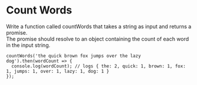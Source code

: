 # Count Words
Write a function called countWords that takes a string as input and returns a promise.   
The promise should resolve to an object containing the count of each word in the input string.  

```
countWords('the quick brown fox jumps over the lazy dog').then(wordCount => {
  console.log(wordCount); // logs { the: 2, quick: 1, brown: 1, fox: 1, jumps: 1, over: 1, lazy: 1, dog: 1 }
});
```

